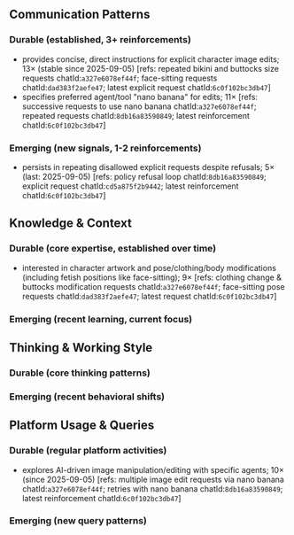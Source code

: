 ## Communication Patterns
### Durable (established, 3+ reinforcements)
- provides concise, direct instructions for explicit character image edits; 13× (stable since 2025-09-05) [refs: repeated bikini and buttocks size requests chatId:`a327e6078ef44f`; face-sitting requests chatId:`dad383f2aefe47`; latest explicit request chatId:`6c0f102bc3db47`]
- specifies preferred agent/tool "nano banana" for edits; 11× [refs: successive requests to use nano banana chatId:`a327e6078ef44f`; repeated requests chatId:`8db16a83590849`; latest reinforcement chatId:`6c0f102bc3db47`]

### Emerging (new signals, 1-2 reinforcements)
- persists in repeating disallowed explicit requests despite refusals; 5× (last: 2025-09-05) [refs: policy refusal loop chatId:`8db16a83590849`; explicit request chatId:`cd5a875f2b9442`; latest reinforcement chatId:`6c0f102bc3db47`]

## Knowledge & Context
### Durable (core expertise, established over time)
- interested in character artwork and pose/clothing/body modifications (including fetish positions like face-sitting); 9× [refs: clothing change & buttocks modification requests chatId:`a327e6078ef44f`; face-sitting pose requests chatId:`dad383f2aefe47`; latest request chatId:`6c0f102bc3db47`]

### Emerging (recent learning, current focus)

## Thinking & Working Style
### Durable (core thinking patterns)

### Emerging (recent behavioral shifts)

## Platform Usage & Queries
### Durable (regular platform activities)
- explores AI-driven image manipulation/editing with specific agents; 10× (since 2025-09-05) [refs: multiple image edit requests via nano banana chatId:`a327e6078ef44f`; retries with nano banana chatId:`8db16a83590849`; latest reinforcement chatId:`6c0f102bc3db47`]

### Emerging (new query patterns)